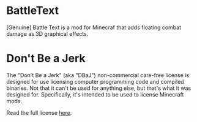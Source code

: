 BattleText
==========

[Genuine] Battle Text is a mod for Minecraf that adds floating combat damage as 3D graphical effects.

Don't Be a Jerk
===============

The "Don't Be a Jerk" (aka "DBaJ") non-commercial care-free license is designed for use licensing computer programming code and compiled binaries. Not that it can't be used for anything else, but that's what it was designed for. Specifically, it's intended to be used to license Minecraft mods.

Read the full license [here](LICENSE.md).
